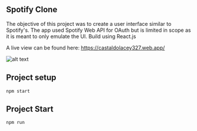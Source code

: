 ## Spotify Clone

The objective of this project was to create a user interface  similar to Spotify's. The app used Spotify Web API for OAuth but is limited in scope as it is meant to only emulate the UI. Build using React.js

A live view can be found here: https://castaldolacey327.web.app/

![alt text](https://imgur.com/eMWAFpy.png)

## Project setup

`npm start`

## Project Start

`npm run`
